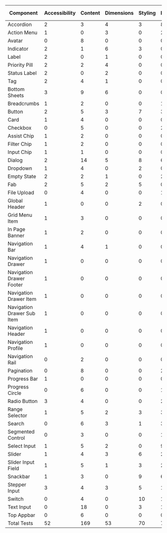 | Component                  | Accessibility | Content | Dimensions | Styling | Interaction | Golden | Performance | Unorganised | Total Tests |
| -------------------------- | ------------- | ------- | ---------- | ------- | ----------- | ------ | ----------- | ----------- | ----------- |
| Accordion                  | 2             | 3       | 4          | 3       | 8           | 0      | 0           | 0           | 20          |
| Action Menu                | 1             | 0       | 3          | 0       | 2           | 0      | 0           | 0           | 6           |
| Avatar                     | 0             | 8       | 0          | 0       | 0           | 0      | 0           | 0           | 8           |
| Indicator                  | 2             | 1       | 6          | 3       | 0           | 0      | 0           | 0           | 12          |
| Label                      | 2             | 0       | 1          | 0       | 0           | 0      | 0           | 0           | 3           |
| Priority Pill              | 2             | 2       | 4          | 0       | 0           | 0      | 0           | 0           | 8           |
| Status Label               | 2             | 0       | 2          | 0       | 0           | 0      | 0           | 0           | 4           |
| Tag                        | 2             | 4       | 1          | 0       | 0           | 0      | 0           | 0           | 7           |
| Bottom Sheets              | 3             | 9       | 6          | 0       | 0           | 0      | 0           | 0           | 18          |
| Breadcrumbs                | 1             | 2       | 0          | 0       | 1           | 0      | 0           | 0           | 4           |
| Button                     | 2             | 5       | 3          | 7       | 3           | 0      | 0           | 0           | 20          |
| Card                       | 1             | 4       | 0          | 0       | 0           | 0      | 0           | 0           | 5           |
| Checkbox                   | 0             | 5       | 0          | 0       | 2           | 0      | 0           | 0           | 7           |
| Assist Chip                | 1             | 2       | 0          | 0       | 0           | 0      | 0           | 0           | 3           |
| Filter Chip                | 1             | 2       | 0          | 0       | 0           | 0      | 0           | 0           | 3           |
| Input Chip                 | 1             | 1       | 0          | 0       | 0           | 0      | 0           | 0           | 2           |
| Dialog                     | 2             | 14      | 5          | 8       | 6           | 0      | 0           | 0           | 35          |
| Dropdown                   | 1             | 4       | 0          | 2       | 0           | 0      | 0           | 0           | 7           |
| Empty State                | 2             | 2       | 1          | 0       | 2           | 0      | 0           | 0           | 7           |
| Fab                        | 2             | 5       | 2          | 5       | 0           | 0      | 0           | 0           | 14          |
| File Upload                | 0             | 4       | 0          | 0       | 1           | 0      | 0           | 0           | 5           |
| Global Header              | 1             | 0       | 0          | 2       | 0           | 0      | 0           | 0           | 3           |
| Grid Menu Item             | 1             | 3       | 0          | 0       | 0           | 0      | 0           | 0           | 4           |
| In Page Banner             | 1             | 2       | 0          | 0       | 0           | 0      | 0           | 0           | 3           |
| Navigation Bar             | 1             | 4       | 1          | 0       | 0           | 0      | 0           | 0           | 6           |
| Navigation Drawer          | 1             | 0       | 0          | 0       | 0           | 0      | 0           | 0           | 1           |
| Navigation Drawer Footer   | 1             | 0       | 0          | 0       | 0           | 0      | 0           | 0           | 1           |
| Navigation Drawer Item     | 1             | 0       | 0          | 0       | 0           | 0      | 0           | 0           | 1           |
| Navigation Drawer Sub Item | 1             | 0       | 0          | 0       | 0           | 0      | 0           | 0           | 1           |
| Navigation Header          | 1             | 0       | 0          | 0       | 0           | 0      | 0           | 0           | 1           |
| Navigation Profile         | 1             | 0       | 0          | 0       | 0           | 0      | 0           | 0           | 1           |
| Navigation Rail            | 0             | 2       | 0          | 0       | 0           | 0      | 0           | 0           | 2           |
| Pagination                 | 0             | 8       | 0          | 0       | 2           | 0      | 0           | 0           | 10          |
| Progress Bar               | 1             | 0       | 0          | 0       | 0           | 0      | 0           | 0           | 1           |
| Progress Circle            | 0             | 6       | 0          | 0       | 1           | 0      | 0           | 0           | 7           |
| Radio Button               | 3             | 4       | 0          | 0       | 2           | 0      | 0           | 0           | 9           |
| Range Selector             | 1             | 5       | 2          | 3       | 3           | 0      | 0           | 0           | 14          |
| Search                     | 0             | 6       | 3          | 1       | 3           | 0      | 0           | 0           | 13          |
| Segmented Control          | 0             | 3       | 0          | 0       | 1           | 0      | 0           | 0           | 4           |
| Select Input               | 1             | 5       | 2          | 0       | 9           | 0      | 0           | 0           | 17          |
| Slider                     | 1             | 4       | 3          | 6       | 2           | 0      | 0           | 0           | 16          |
| Slider Input Field         | 1             | 5       | 1          | 3       | 2           | 0      | 0           | 0           | 12          |
| Snackbar                   | 1             | 3       | 0          | 9       | 6           | 0      | 0           | 0           | 19          |
| Stepper Input              | 3             | 4       | 3          | 5       | 1           | 0      | 0           | 0           | 16          |
| Switch                     | 0             | 4       | 0          | 10      | 1           | 0      | 0           | 0           | 15          |
| Text Input                 | 0             | 18      | 0          | 3       | 17          | 0      | 0           | 0           | 38          |
| Top Appbar                 | 0             | 6       | 0          | 0       | 0           | 0      | 0           | 0           | 6           |
| Total Tests                | 52            | 169     | 53         | 70      | 75          | 0      | 0           | 0           | 419         |
